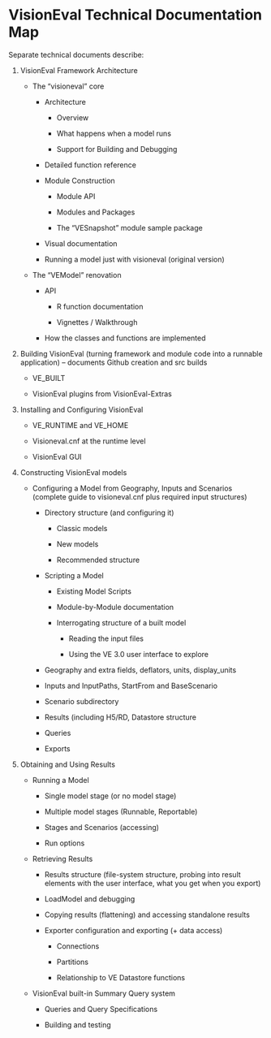 # VisionEval Technical Documentation Map

Separate technical documents describe:

1.  VisionEval Framework Architecture

    -   The “visioneval” core

        -   Architecture

            -   Overview

            -   What happens when a model runs

            -   Support for Building and Debugging

        -   Detailed function reference

        -   Module Construction

            -   Module API

            -   Modules and Packages

            -   The “VESnapshot” module sample package

        -   Visual documentation

        -   Running a model just with visioneval (original version)

    -   The “VEModel” renovation

        -   API

            -   R function documentation

            -   Vignettes / Walkthrough

        -   How the classes and functions are implemented

2.  Building VisionEval (turning framework and module code into a runnable
    application) – documents Github creation and src builds

    -   VE_BUILT

    -   VisionEval plugins from VisionEval-Extras

3.  Installing and Configuring VisionEval

    -   VE_RUNTIME and VE_HOME

    -   Visioneval.cnf at the runtime level

    -   VisionEval GUI

4.  Constructing VisionEval models

    -   Configuring a Model from Geography, Inputs and Scenarios (complete guide
        to visioneval.cnf plus required input structures)

        -   Directory structure (and configuring it)

            -   Classic models

            -   New models

            -   Recommended structure

        -   Scripting a Model

            -   Existing Model Scripts

            -   Module-by-Module documentation

            -   Interrogating structure of a built model

                -   Reading the input files

                -   Using the VE 3.0 user interface to explore

        -   Geography and extra fields, deflators, units, display_units

        -   Inputs and InputPaths, StartFrom and BaseScenario

        -   Scenario subdirectory

        -   Results (including H5/RD, Datastore structure

        -   Queries

        -   Exports

5.  Obtaining and Using Results

    -   Running a Model

        -   Single model stage (or no model stage)

        -   Multiple model stages (Runnable, Reportable)

        -   Stages and Scenarios (accessing)

        -   Run options

    -   Retrieving Results

        -   Results structure (file-system structure, probing into result
            elements with the user interface, what you get when you export)

        -   LoadModel and debugging

        -   Copying results (flattening) and accessing standalone results

        -   Exporter configuration and exporting (+ data access)

            -   Connections

            -   Partitions

            -   Relationship to VE Datastore functions

    -   VisionEval built-in Summary Query system

        -   Queries and Query Specifications

        -   Building and testing
